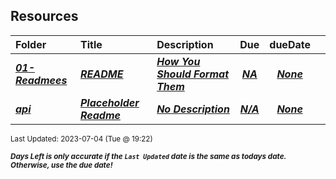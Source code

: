 ## Resources

| Folder | Title | Description | Due | dueDate |  |
|:------|:------|:------|:-----:|:-----:|-----|
| ***<a href="https://github.com/rugbyprof/4883-Software-Tools/tree/master/Resources/01-Readmees">01-Readmees</a>*** | ***<a href="https://github.com/rugbyprof/4883-Software-Tools/tree/master/Resources/01-Readmees"> README </a>*** | ***<a href="https://github.com/rugbyprof/4883-Software-Tools/tree/master/Resources/01-Readmees"> How You Should Format Them</a>*** | ***<a href="https://github.com/rugbyprof/4883-Software-Tools/tree/master/Resources/01-Readmees"> NA</a>*** | ***<a href="https://github.com/rugbyprof/4883-Software-Tools/tree/master/Resources/01-Readmees">None</a>*** |  |
| ***<a href="https://github.com/rugbyprof/4883-Software-Tools/tree/master/Resources/api">api</a>*** | ***<a href="https://github.com/rugbyprof/4883-Software-Tools/tree/master/Resources/api"> Placeholder Readme </a>*** | ***<a href="https://github.com/rugbyprof/4883-Software-Tools/tree/master/Resources/api"> No Description</a>*** | ***<a href="https://github.com/rugbyprof/4883-Software-Tools/tree/master/Resources/api">N/A</a>*** | ***<a href="https://github.com/rugbyprof/4883-Software-Tools/tree/master/Resources/api">None</a>*** |  |

<sup>Last Updated: 2023-07-04 (Tue @ 19:22)</sup> 

<sup>***Days Left is only accurate if the `Last Updated` date is the same as todays date. Otherwise, use the due date!***</sup> 